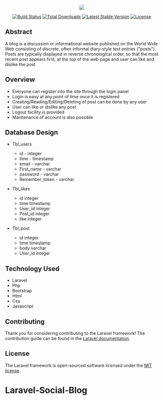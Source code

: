<p align="center"><img src="https://laravel.com/assets/img/components/logo-laravel.svg"></p>

<p align="center">
<a href="https://travis-ci.org/laravel/framework"><img src="https://travis-ci.org/laravel/framework.svg" alt="Build Status"></a>
<a href="https://packagist.org/packages/laravel/framework"><img src="https://poser.pugx.org/laravel/framework/d/total.svg" alt="Total Downloads"></a>
<a href="https://packagist.org/packages/laravel/framework"><img src="https://poser.pugx.org/laravel/framework/v/stable.svg" alt="Latest Stable Version"></a>
<a href="https://packagist.org/packages/laravel/framework"><img src="https://poser.pugx.org/laravel/framework/license.svg" alt="License"></a>
</p>

## Abstract
A blog  is a discussion or informational website published on the World Wide Web consisting of discrete, often informal diary-style text entries ("posts"). Posts are typically displayed in reverse chronological order, so that the most recent post appears first, at the top of the web page and user can like and dislike the post 


## Overview
-	Everyone can register into the site through the login panel
-	Login is easy  at any point of time once it is registered
-	Creating/Reading/Editing/Deleting of post  can be done by any user 
-	User can like or dislike any post 
-	Logout facility is provided
-	Maintenance of account is also  possible

## Database Design
 - Tbl_users
    - id	            - integer
    - time	          - timestamp
    - email     	    - varchar
    - First_name	    - varchar
    - password	      - varchar
    - Remember_token	- varchar
 - Tbl_likes
    - id	            integer
    - time	          timestamp
    - User_id	        integer
    - Post_id	        integer
    - like	          integer
  
 - Tbl_post
    - id	            integer
    - time	          timestamp
    - body	          varchar
    - User_id	        integer
## Technology Used
 - Laravel
 - Php
 - Bootstrap
 - Html
 - Css
 - Javascript


## Contributing

Thank you for considering contributing to the Laravel framework! The contribution guide can be found in the [Laravel documentation](http://laravel.com/docs/contributions).



## License

The Laravel framework is open-sourced software licensed under the [MIT license](http://opensource.org/licenses/MIT).
# Laravel-Social-Blog
